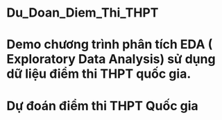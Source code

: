 # Du_Doan_Diem_Thi_THPT
# Demo chương trình phân tích  EDA ( Exploratory Data Analysis) sử dụng dữ liệu điểm thi THPT quốc gia.
# Dự đoán điểm thi THPT Quốc gia
